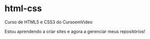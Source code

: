 # html-css
Curso de HTML5 e CSS3 do CursoemVideo

Estou aprendendo a criar sites e agora a gerenciar meus repositórios!